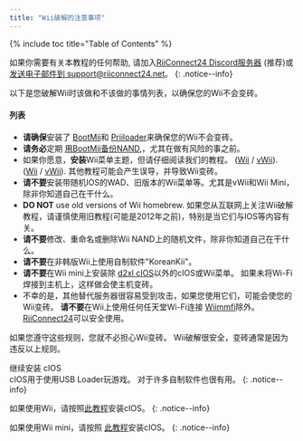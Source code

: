 ```yaml
---
title: "Wii破解的注意事项"
---
```


{% include toc title="Table of Contents" %}

如果你需要有关本教程的任何帮助, 请加入[RiiConnect24 Discord服务器](https://discord.gg/rc24) (推荐)或 [发送电子邮件到 support@riiconnect24.net](mailto:support@riiconnect24.net)。
{: .notice--info}

以下是您破解Wii时该做和不该做的事情列表，以确保您的Wii不会变砖。

#### 列表

- **请确保**安装了 [BootMii](bootmii)和 [Priiloader](priiloader)来确保您的Wii不会变砖。
- **请务必**定期 [用BootMii备份NAND](bootmii),，尤其在做有风险的事之前。
- 如果你愿意，**安装**Wii菜单主题，但请仔细阅读我们的教程。 ([Wii](themes) / [vWii](themes-vwii)). ([Wii](themes) / [vWii](themes-vwii)). 其他教程可能会产生误导，并导致Wii变砖。
- **请不要**安装带随机IOS的WAD、旧版本的Wii菜单等。尤其是vWii和Wii Mini，除非你知道自己在干什么。
- **DO NOT** use old versions of Wii homebrew. 如果您从互联网上关注Wii破解教程，请谨慎使用旧教程(可能是2012年之前)，特别是当它们与IOS等内容有关。
- **请不要**修改、重命名或删除Wii NAND上的随机文件，除非你知道自己在干什么。
- **请不要**在非韩版Wii上使用自制软件"KoreanKii"。
- **请不要**在Wii mini上安装除 [d2xl cIOS](cios-mini)以外的cIOS或Wii菜单。 如果未将Wi-Fi焊接到主机上，这样做会使主机变砖。
- 不幸的是，其他替代服务器很容易受到攻击，如果您使用它们，可能会使您的Wii变砖。 **请不要**在Wii上使用任何任天堂Wi-Fi连接 [Wiimmfi](wiimmfi)除外。 [RiiConnect24](riiconnect24)可以安全使用。

如果您遵守这些规则，您就不必担心Wii变砖。 Wii破解很安全，变砖通常是因为违反以上规则。

继续安装 cIOS<br> cIOS用于使用USB Loader玩游戏。 对于许多自制软件也很有用。
{: .notice--info}

如果使用Wii，请按照[此教程](cios)安装cIOS。
{: .notice--info}

如果使用Wii mini，请按照 [此教程](cios-mini)安装cIOS。
{: .notice--info}
